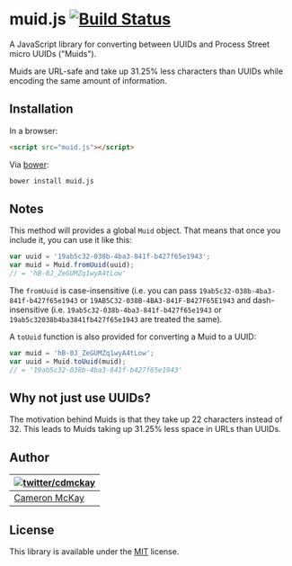 # muid.js [![Build Status](https://travis-ci.org/process-street/muid.js.svg?branch=master)](https://travis-ci.org/process-street/muid.js)

A JavaScript library for converting between UUIDs and Process Street micro UUIDs ("Muids").

Muids are URL-safe and take up 31.25% less characters than UUIDs while encoding the same amount of information.

## Installation

In a browser:

```html
<script src="muid.js"></script>
```

Via [bower](http://bower.io/):

```bash
bower install muid.js
```

## Notes

This method will provides a global `Muid` object. That means that once you include it, you can use it like this:

```javascript
var uuid = '19ab5c32-038b-4ba3-841f-b427f65e1943';
var muid = Muid.fromUuid(uuid);
// = 'hB-0J_ZeGUMZq1wyA4tLow'
```

The `fromUuid` is case-insensitive (i.e. you can pass `19ab5c32-038b-4ba3-841f-b427f65e1943` or `19AB5C32-038B-4BA3-841F-B427F65E1943` 
and dash-insensitive (i.e. `19ab5c32-038b-4ba3-841f-b427f65e1943` or `19ab5c32038b4ba3841fb427f65e1943` are treated the same). 

A `toUuid` function is also provided for converting a Muid to a UUID:

```javascript
var muid = 'hB-0J_ZeGUMZq1wyA4tLow';
var uuid = Muid.toUuid(muid);
// = '19ab5c32-038b-4ba3-841f-b427f65e1943'
```

## Why not just use UUIDs?

The motivation behind Muids is that they take up 22 characters instead of 32. This leads to Muids taking up 31.25% less
space in URLs than UUIDs.

## Author

| [![twitter/cdmckay](https://gravatar.com/avatar/b181c028e6b51d408450e12ab68bf25c?s=70)](https://twitter.com/cdmckay "Follow @cdmckay on Twitter") |
|---|
| [Cameron McKay](https://cdmckay.org/) |

## License

This library is available under the [MIT](http://opensource.org/licenses/mit-license.php) license.
